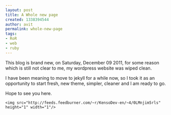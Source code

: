 ```yaml
---
layout: post
title: A Whole new page
created: 1338394544
author: avit
permalink: whole-new-page
tags:
- RoR
- web
- ruby
---
```

<p>This blog is brand new, on Saturday, December 09 2011, for some reason which is still not clear to me, my wordpress website was wiped clean.</p>

<p>I have been meaning to move to jekyll for a while now, so I took it as an opportunity to start fresh, new theme, simpler, cleaner and I am ready to go.</p>

<p>Hope to see you here.</p>
      
    <img src="http://feeds.feedburner.com/~r/KensoDev-en/~4/0LMnjim5rls" height="1" width="1"/>
